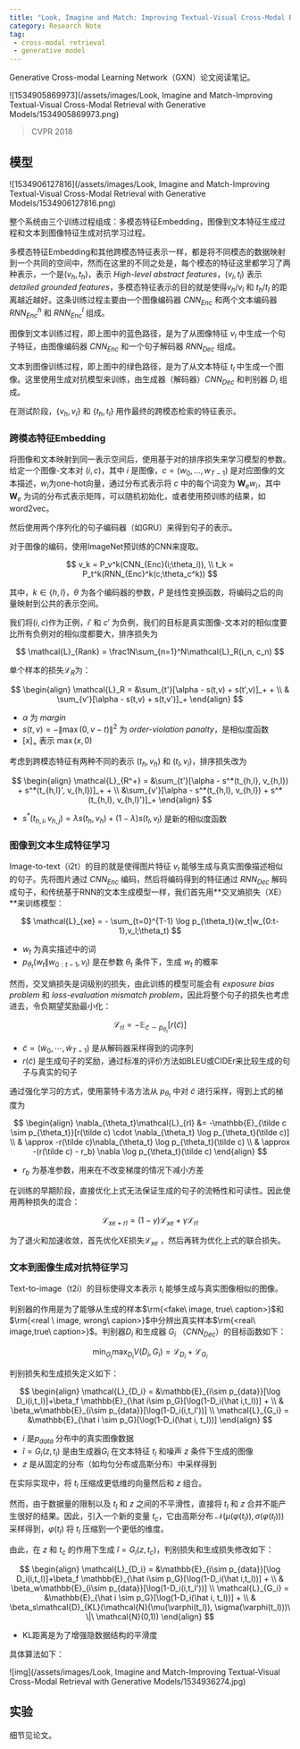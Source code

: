 ```yaml
---
title: "Look, Imagine and Match: Improving Textual-Visual Cross-Modal Retrieval with Generative Models"
category: Research Note
tag:
 - cross-modal retrieval
 - generative model
---
```


Generative Cross-modal Learning Network（GXN）论文阅读笔记。

![1534905869973](/assets/images/Look, Imagine and Match-Improving Textual-Visual Cross-Modal Retrieval with Generative Models/1534905869973.png)

> CVPR 2018

## 模型

![1534906127816](/assets/images/Look, Imagine and Match-Improving Textual-Visual Cross-Modal Retrieval with Generative Models/1534906127816.png)

整个系统由三个训练过程组成：多模态特征Embedding，图像到文本特征生成过程和文本到图像特征生成对抗学习过程。

多模态特征Embedding和其他跨模态特征表示一样，都是将不同模态的数据映射到一个共同的空间中，然而在这里的不同之处是，每个模态的特征这里都学习了两种表示，一个是$(v_h, t_h)$，表示 *High-level abstract features*，$(v_l, t_l)$ 表示 *detailed grounded features*，多模态特征表示的目的就是使得$v_h/v_l$ 和 $t_h/t_l$ 的距离越近越好。这条训练过程主要由一个图像编码器 $CNN_{Enc}$ 和两个文本编码器 $RNN_{Enc}^h$ 和 $RNN_{Enc}^l$ 组成。

图像到文本训练过程，即上图中的蓝色路径，是为了从图像特征 $v_l$ 中生成一个句子特征，由图像编码器 $CNN_{Enc}$ 和一个句子解码器 $RNN_{Dec}$ 组成。

文本到图像训练过程，即上图中的绿色路径，是为了从文本特征 $t_l$ 中生成一个图像。这里使用生成对抗模型来训练，由生成器（解码器）$CNN_{Dec}$ 和判别器 $D_i$ 组成。

在测试阶段，$\{v_h, v_l\}$ 和 $\{t_h, t_l\}$ 用作最终的跨模态检索的特征表示。

### 跨模态特征Embedding

将图像和文本映射到同一表示空间后，使用基于对的排序损失来学习模型的参数。给定一个图像-文本对 $(i,c)$，其中 $i$ 是图像，$c = (w_0, ...,w_{T-1})$ 是对应图像的文本描述，$w_i$为one-hot向量，通过分布式表示将 $c$ 中的每个词变为 $\mathbf{W}_e w_i$，其中 $\mathbf{W}_e$ 为词的分布式表示矩阵，可以随机初始化，或者使用预训练的结果，如word2vec。

然后使用两个序列化的句子编码器（如GRU）来得到句子的表示。

对于图像的编码，使用ImageNet预训练的CNN来提取。

$$
v_k = P_v^k(CNN_{Enc}(i;\theta_i)), \\
t_k = P_t^k(RNN_{Enc}^k(c;\theta_c^k))
$$

其中，$k \in \{h,l\}$，$\theta$ 为各个编码器的参数，$P$ 是线性变换函数，将编码之后的向量映射到公共的表示空间。

我们将$(i,c)$作为正例，$i'$ 和 $c'$ 为负例，我们的目标是真实图像-文本对的相似度要比所有负例对的相似度都要大，排序损失为

$$
\mathcal{L}_{Rank} = \frac1N\sum_{n=1}^N\mathcal{L}_R(i_n, c_n)
$$

单个样本的损失$\mathcal{L}_R$为：

$$
\begin{align}
\mathcal{L}_R = &\sum_{t'}[\alpha - s(t,v) + s(t',v)]_+ + \\
& \sum_{v'}[\alpha - s(t,v) + s(t,v')]_+
\end{align}
$$

* $\alpha$ 为 *margin*
* $s(t,v) = -\|\max (0, v-t)\|^2$ 为 *order-violation panalty*，是相似度函数
* $[x]_+$ 表示 $\max(x,0)$

考虑到跨模态特征有两种不同的表示 $(t_h, v_h)$ 和 $(t_l, v_l)$，排序损失改为

$$
\begin{align}
\mathcal{L}_{R^+} = &\sum_{t'}[\alpha - s^*(t_{h,l}, v_{h,l}) + s^*(t_{h,l}', v_{h,l})]_+ + \\
&\sum_{v'}[\alpha - s^*(t_{h,l}, v_{h,l}) + s^*(t_{h,l}, v_{h,l}')]_+
\end{align}
$$

* $s^*(t_{h,l},v_{h,j}) = \lambda s(t_h,v_h) + (1-\lambda)s(t_l, v_l)$ 是新的相似度函数

### 图像到文本生成特征学习

Image-to-text（i2t）的目的就是使得图片特征 $v_l$ 能够生成与真实图像描述相似的句子。先将图片通过 $CNN_{Enc}$ 编码，然后将编码得到的特征通过 $RNN_{Dec}$ 解码成句子，和传统基于RNN的文本生成模型一样，我们首先用**交叉熵损失（XE）**来训练模型：

$$
\mathcal{L}_{xe} = - \sum_{t=0}^{T-1} \log p_{\theta_t}(w_t|w_{0:t-1},v_l;\theta_t)
$$

* $w_t$ 为真实描述中的词
* $p_{\theta_t}(w_t\|w_{0:t-1},v_l)$ 是在参数 $\theta_t$ 条件下，生成 $w_t$ 的概率

然而，交叉熵损失是词级别的损失，由此训练的模型可能会有 *exposure bias problem* 和 *loss-evaluation mismatch problem*，因此将整个句子的损失也考虑进去，令负期望奖励最小化：

$$
\mathcal{L}_{rl} = -\mathbb{E}_{\tilde c \sim p_{\theta_t}}[r(\tilde c)]
$$

* $\tilde c = (\tilde w_0, \cdots, \tilde w_{T-1})$ 是从解码器采样得到的词序列
* $r(\tilde c)$ 是生成句子的奖励，通过标准的评价方法如BLEU或CIDEr来比较生成的句子与真实的句子

通过强化学习的方式，使用蒙特卡洛方法从 $p_{\theta_t}$ 中对 $\tilde c$ 进行采样，得到上式的梯度为

$$
\begin{align}
\nabla_{\theta_t}\mathcal{L}_{rl} &= -\mathbb{E}_{\tilde c \sim p_{\theta_t}}[r(\tilde c) \cdot \nabla_{\theta_t} \log p_{\theta_t}(\tilde c)] \\
& \approx -r(\tilde c)\nabla_{\theta_t} \log p_{\theta_t}(\tilde c) \\
& \approx -(r(\tilde c) - r_b) \nabla \log p_{\theta_t}(\tilde c)
\end{align}
$$

* $r_b$ 为基准参数，用来在不改变梯度的情况下减小方差

在训练的早期阶段，直接优化上式无法保证生成的句子的流畅性和可读性。因此使用两种损失的混合：

$$
\mathcal{L}_{xe+rl} = (1-\gamma)\mathcal{L}_{xe} + \gamma\mathcal{L}_{rl}
$$

为了退火和加速收敛，首先优化XE损失$\mathcal{L}_{xe}$ ，然后再转为优化上式的联合损失。

### 文本到图像生成对抗特征学习

Text-to-image（t2i）的目标使得文本表示 $t_l$ 能够生成与真实图像相似的图像。

判别器的作用是为了能够从生成的样本$\rm{<fake\ image, true\ caption>}$和$\rm{<real \ image, wrong\ capion>}$中分辨出真实样本$\rm{<real\ image,true\ caption>}$。判别器$D_i$ 和生成器 $G_i$ （$CNN_{Dec}$）的目标函数如下：

$$
\min_{G_i} \max_{D_i} V(D_i, G_i) = \mathcal{L}_{D_i} + \mathcal{L}_{G_i}
$$

判别损失和生成损失定义如下：

$$
\begin{align}
\mathcal{L}_{D_i} = &\mathbb{E}_{i\sim p_{data}}[\log D_i(i,t_l)]+\beta_f \mathbb{E}_{\hat i\sim p_G}[\log(1-D_i(\hat i,t_l))] + \\
& \beta_w\mathbb{E}_{i\sim p_{data}}[\log(1-D_i(i,t_l'))] \\
\mathcal{L}_{G_i} = &\mathbb{E}_{\hat i \sim p_G}[\log(1-D_i(\hat i, t_l))]
\end{align}
$$

* $i$ 是$p_{data}$ 分布中的真实图像数据
* $\hat i = G_i(z,t_l)$ 是由生成器$G_i$ 在文本特征 $t_l$ 和噪声 $z$ 条件下生成的图像
* $z$ 是从固定的分布（如均匀分布或高斯分布）中采样得到

在实际实现中，将 $t_l$ 压缩成更低维的向量然后和 $z$ 组合。

然而，由于数据量的限制以及 $t_l$ 和 $z$ 之间的不平滑性，直接将 $t_l$ 和 $z$ 合并不能产生很好的结果。因此，引入一个新的变量 $t_c$，它由高斯分布 $\mathcal{N}(\mu(\varphi(t_l)), \sigma(\varphi(t_l)))$ 采样得到，$\varphi(t_l)$ 将 $t_l$ 压缩到一个更低的维度。

由此，在 $z$ 和 $t_c$ 的作用下生成 $\hat i  =G_i(z,t_c)$，判别损失和生成损失修改如下：

$$
\begin{align}
\mathcal{L}_{D_i} = &\mathbb{E}_{i\sim p_{data}}[\log D_i(i,t_l)]+\beta_f \mathbb{E}_{\hat i\sim p_G}[\log(1-D_i(\hat i,t_l))] + \\
& \beta_w\mathbb{E}_{i\sim p_{data}}[\log(1-D_i(i,t_l'))] \\
\mathcal{L}_{G_i} = &\mathbb{E}_{\hat i \sim p_G}[\log(1-D_i(\hat i, t_l))] + \\
& \beta_s\mathcal{D}_{KL}(\mathcal{N}(\mu(\varphi(t_l)), \sigma(\varphi(t_l)))\ \|\ \mathcal{N}(0,1))
\end{align}
$$

* KL距离是为了增强隐数据结构的平滑度

具体算法如下：

![img](/assets/images/Look, Imagine and Match-Improving Textual-Visual Cross-Modal Retrieval with Generative Models/1534936274.jpg)

## 实验

细节见论文。
